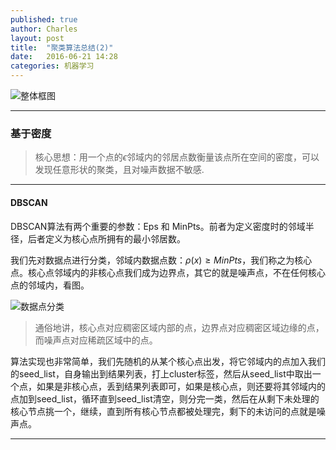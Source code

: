 ```yaml
---
published: true
author: Charles
layout: post
title:  "聚类算法总结(2)"
date:   2016-06-21 14:28
categories: 机器学习
---
```


![整体框图][1]

---

### 基于密度

> 核心思想：用一个点的$\epsilon$邻域内的邻居点数衡量该点所在空间的密度，可以发现任意形状的聚类，且对噪声数据不敏感.

---

#### DBSCAN

DBSCAN算法有两个重要的参数：Eps 和 MinPts。前者为定义密度时的邻域半径，后者定义为核心点所拥有的最小邻居数。

我们先对数据点进行分类，邻域内数据点数：$\rho(x) \ge MinPts$，我们称之为核心点。核心点邻域内的非核心点我们成为边界点，其它的就是噪声点，不在任何核心点的邻域内，看图。

![数据点分类][2]

> 通俗地讲，核心点对应稠密区域内部的点，边界点对应稠密区域边缘的点，而噪声点对应稀疏区域中的点。

算法实现也非常简单，我们先随机的从某个核心点出发，将它邻域内的点加入我们的seed_list，自身输出到结果列表，打上cluster标签，然后从seed_list中取出一个点，如果是非核心点，丢到结果列表即可，如果是核心点，则还要将其邻域内的点加到seed_list，循环直到seed_list清空，则分完一类，然后在从剩下未处理的核心节点挑一个，继续，直到所有核心节点都被处理完，剩下的未访问的点就是噪声点。

---

[1]:http://7xjbdi.com1.z0.glb.clouddn.com/%E8%81%9A%E7%B1%BB%E7%AE%97%E6%B3%95.png
[2]:http://7xjbdi.com1.z0.glb.clouddn.com/2000px-DBSCAN.svg.png?imageView2/2/w/400


[^1]: [聚类方法](https://www.zybuluo.com/frank-shaw/note/117235)
[^2]: [聚类算法初探（五）DBSCAN](http://blog.csdn.net/itplus/article/details/10088625)
[^3]: [K-means聚类算法](http://www.cnblogs.com/jerrylead/archive/2011/04/06/2006910.html)
